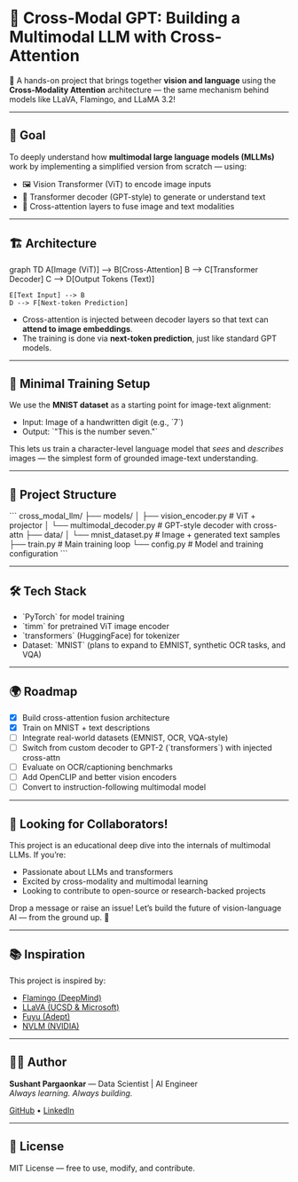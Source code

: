 # 🧠 Cross-Modal GPT: Building a Multimodal LLM with Cross-Attention

🚀 A hands-on project that brings together **vision and language** using the **Cross-Modality Attention** architecture — the same mechanism behind models like LLaVA, Flamingo, and LLaMA 3.2!

---

## 🎯 Goal

To deeply understand how **multimodal large language models (MLLMs)** work by implementing a simplified version from scratch — using:

- 🖼️ Vision Transformer (ViT) to encode image inputs
- 🧠 Transformer decoder (GPT-style) to generate or understand text
- 🔀 Cross-attention layers to fuse image and text modalities

---

## 🏗️ Architecture

graph TD
    A[Image (ViT)] --> B[Cross-Attention]
    B --> C[Transformer Decoder]
    C --> D[Output Tokens (Text)]

    E[Text Input] --> B
    D --> F[Next-token Prediction]



- Cross-attention is injected between decoder layers so that text can **attend to image embeddings**.
- The training is done via **next-token prediction**, just like standard GPT models.

---

## 🧪 Minimal Training Setup

We use the **MNIST dataset** as a starting point for image-text alignment:

- Input: Image of a handwritten digit (e.g., \`7\`)
- Output: \`"This is the number seven."\`

This lets us train a character-level language model that *sees* and *describes* images — the simplest form of grounded image-text understanding.

---

## 📁 Project Structure

\`\`\`
cross_modal_llm/
├── models/
│   ├── vision_encoder.py           # ViT + projector
│   └── multimodal_decoder.py       # GPT-style decoder with cross-attn
├── data/
│   └── mnist_dataset.py            # Image + generated text samples
├── train.py                        # Main training loop
└── config.py                       # Model and training configuration
\`\`\`

---

## 🛠️ Tech Stack

- \`PyTorch\` for model training
- \`timm\` for pretrained ViT image encoder
- \`transformers\` (HuggingFace) for tokenizer
- Dataset: \`MNIST\` (plans to expand to EMNIST, synthetic OCR tasks, and VQA)

---

## 🌍 Roadmap

- [x] Build cross-attention fusion architecture
- [x] Train on MNIST + text descriptions
- [ ] Integrate real-world datasets (EMNIST, OCR, VQA-style)
- [ ] Switch from custom decoder to GPT-2 (\`transformers\`) with injected cross-attn
- [ ] Evaluate on OCR/captioning benchmarks
- [ ] Add OpenCLIP and better vision encoders
- [ ] Convert to instruction-following multimodal model

---

## 🤝 Looking for Collaborators!

This project is an educational deep dive into the internals of multimodal LLMs. If you’re:

- Passionate about LLMs and transformers
- Excited by cross-modality and multimodal learning
- Looking to contribute to open-source or research-backed projects

Drop a message or raise an issue! Let’s build the future of vision-language AI — from the ground up. 🌟

---

## 📚 Inspiration

This project is inspired by:

- [Flamingo (DeepMind)](https://arxiv.org/abs/2204.14198)
- [LLaVA (UCSD & Microsoft)](https://github.com/haotian-liu/LLaVA)
- [Fuyu (Adept)](https://huggingface.co/adept/fuyu-8b)
- [NVLM (NVIDIA)](https://arxiv.org/abs/2403.02598)

---

## 🧑‍💻 Author

**Sushant Pargaonkar** — Data Scientist | AI Engineer  
_Always learning. Always building._

[GitHub](https://github.com/sushant-97) • [LinkedIn](https://www.linkedin.com/in/spargaonkar)

---

## 📄 License

MIT License — free to use, modify, and contribute.
